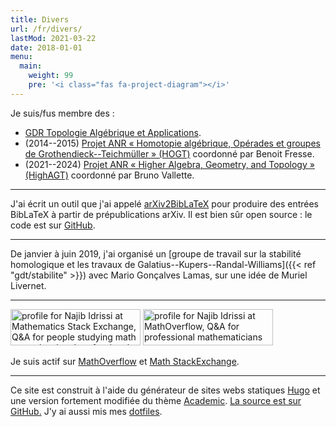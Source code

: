 ```yaml
---
title: Divers
url: /fr/divers/
lastMod: 2021-03-22
date: 2018-01-01
menu:
  main:
    weight: 99
    pre: '<i class="fas fa-project-diagram"></i>'
---
```


Je suis/fus membre des :

- [GDR Topologie Algébrique et Applications](http://gdrtop.math.cnrs.fr).
- (2014--2015) [Projet ANR « Homotopie algébrique, Opérades et groupes de Grothendieck--Teichmüller » (HOGT)](http://math.univ-lille1.fr/~operads/) coordonné par Benoit Fresse.
- (2021--2024) [Projet ANR « Higher Algebra, Geometry, and Topology » (HighAGT)](https://anr-highagt.pages.math.cnrs.fr/) coordonné par Bruno Vallette.

---

J'ai écrit un outil que j'ai appelé [arXiv2BibLaTeX](https://a2b.idrissi.eu) pour produire des entrées BibLaTeX à partir de prépublications arXiv.
Il est bien sûr open source : le code est sur [GitHub](https://github.com/nidrissi/a2b).

---

De janvier à juin 2019, j'ai organisé un [groupe de travail sur la stabilité homologique et les travaux de Galatius--Kupers--Randal-Williams]({{< ref "gdt/stabilite" >}}) avec Mario Gonçalves Lamas, sur une idée de Muriel Livernet.

---

<a href="https://math.stackexchange.com/users/10014/najib-idrissi"><img src="https://math.stackexchange.com/users/flair/10014.png" width="208" height="58" alt="profile for Najib Idrissi at Mathematics Stack Exchange, Q&amp;A for people studying math at any level and professionals in related fields" title="profile for Najib Idrissi at Mathematics Stack Exchange, Q&amp;A for people studying math at any level and professionals in related fields"></a>
<a href="https://mathoverflow.net/users/36146/najib-idrissi"><img src="https://mathoverflow.net/users/flair/36146.png" width="208" height="58" alt="profile for Najib Idrissi at MathOverflow, Q&amp;A for professional mathematicians" title="profile for Najib Idrissi at MathOverflow, Q&amp;A for professional mathematicians"></a>

Je suis actif sur [MathOverflow](https://mathoverflow.net/users/36146/najib-idrissi) et [Math StackExchange](https://math.stackexchange.com/users/10014/najib-idrissi).

---

Ce site est construit à l'aide du générateur de sites webs statiques [Hugo](https://gohugo.io/) et une version fortement modifiée du thème [Academic](https://sourcethemes.com/academic/).
[La source est sur GitHub.](https://github.com/nidrissi/nidrissi)
J'y ai aussi mis mes [dotfiles](https://github.com/nidrissi/dotfiles).
